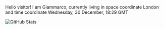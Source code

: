 Hello visitor! I am Giammarco, currently living in space coordinate London and time coordinate Wednesday, 30 December, 18:29 GMT

![GitHub Stats](https://github-readme-stats.vercel.app/api?username=grcasanova)
